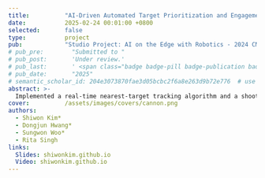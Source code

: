 ```yaml
---
title:          "AI-Driven Automated Target Prioritization and Engagement"
date:           2025-02-24 00:01:00 +0800
selected:       false
type:           project
pub:            "Studio Project: AI on the Edge with Robotics - 2024 CMU Intensive AI Education Program"
# pub_pre:        "Submitted to "
# pub_post:       'Under review.'
# pub_last:       ' <span class="badge badge-pill badge-publication badge-success">Spotlight</span>'
# pub_date:       "2025"
# semantic_scholar_id: 204e3073870fae3d05bcbc2f6a8e263d9b72e776  # use this to retrieve citation count
abstract: >-
  Implemented a real-time nearest-target tracking algorithm and a shoot (and don't shoot) logic based on fine-tuned YOLOv11s. Deployed the system on Jetson Orin Nano and demonstrated engagement of both stationary and moving targets.
cover:          /assets/images/covers/cannon.png
authors:
  - Shiwon Kim*
  - Dongjun Hwang*
  - Sungwon Woo*
  - Rita Singh
links:
  Slides: shiwonkim.github.io
  Video: shiwonkim.github.io
---
```

